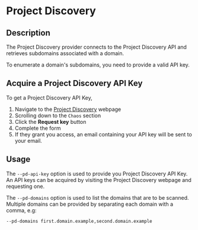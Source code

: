 # Project Discovery

## Description
The Project Discovery provider connects to the Project Discovery API and retrieves subdomains associated with a domain.

To enumerate a domain's subdomains, you need to provide a valid API key.

## Acquire a Project Discovery API Key
To get a Project Discovery API Key,

1. Navigate to the [Project Discovery](https://projectdiscovery.io/) webpage
2. Scrolling down to the `Chaos` section
3. Click the **Request key** button
4. Complete the form
5. If they grant you access, an email containing your API key will be sent to your email.


## Usage
The `--pd-api-key` option is used to provide you Project Discovery API Key. An API keys can be acquired by visiting the Project Discovery webpage and requesting one.

The `--pd-domains` option is used to list the domains that are to be scanned. Multiple domains can be provided by separating each domain with a comma, e.g:

`--pd-domains first.domain.example,second.domain.example`

